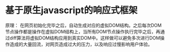 # 基于原生javascript的响应式框架
原理：
  在网页初始化完毕之后，自动生成对应的虚拟DOM结构。之后每次DOM节点操作都是操作在虚拟DOM结构上，当所有DOM节点操作执行完毕之后，再通过diff算法将虚拟DOM结构应用到真实DOM中。这样做可以避免多次进行DOM操作造成的大量回流，对网页造成过大的压力，以及响应过慢影响用户体验。
